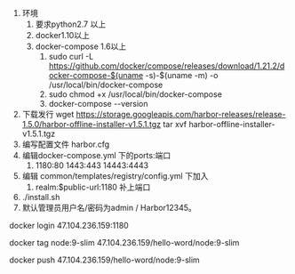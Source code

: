 1. 环境
    1. 要求python2.7 以上 
    2. docker1.10以上
    3. docker-compose 1.6以上
        1. sudo curl -L https://github.com/docker/compose/releases/download/1.21.2/docker-compose-$(uname -s)-$(uname -m) -o /usr/local/bin/docker-compose
        2. sudo chmod +x /usr/local/bin/docker-compose
        3. docker-compose --version
2. 下载发行
    wget https://storage.googleapis.com/harbor-releases/release-1.5.0/harbor-offline-installer-v1.5.1.tgz
    tar xvf harbor-offline-installer-v1.5.1.tgz
3. 编写配置文件 harbor.cfg
4. 编辑docker-compose.yml 下的ports:端口
    1. 1180:80 1443:443 14443:4443
5. 编辑 common/templates/registry/config.yml 下加入
    1. realm:$public-url:1180 补上端口
6. ./install.sh
7. 默认管理员用户名/密码为admin / Harbor12345。

docker login 47.104.236.159:1180

docker tag node:9-slim 47.104.236.159/hello-word/node:9-slim

docker push 47.104.236.159/hello-word/node:9-slim
